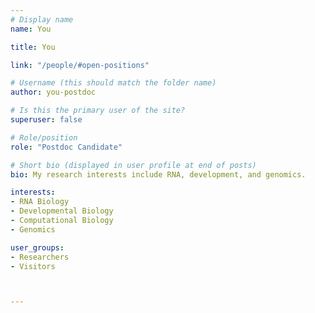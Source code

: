 ```yaml
---
# Display name
name: You

title: You

link: "/people/#open-positions"

# Username (this should match the folder name)
author: you-postdoc

# Is this the primary user of the site?
superuser: false

# Role/position
role: "Postdoc Candidate"

# Short bio (displayed in user profile at end of posts)
bio: My research interests include RNA, development, and genomics.

interests:
- RNA Biology
- Developmental Biology
- Computational Biology
- Genomics

user_groups:
- Researchers
- Visitors



---
```


